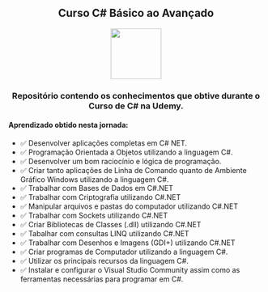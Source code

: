 <div align="center" > 

## Curso C# Básico ao Avançado 
<img style="display: inline-block;" height="100" widht="100" src="https://cdn.jsdelivr.net/gh/devicons/devicon/icons/csharp/csharp-original.svg" />

### Repositório contendo os conhecimentos que obtive durante o Curso de C# na Udemy.
</div>


#### Aprendizado obtido nesta jornada: </h4>
 - ✅ Desenvolver aplicações completas em C# NET.
 - ✅ Programação Orientada a Objetos utilizando a linguagem C#.
 - ✅ Desenvolver um bom raciocínio e lógica de programação.
 - ✅ Criar tanto aplicações de Linha de Comando quanto de Ambiente Gráfico Windows utilizando a linguagem C#.
 - ✅ Trabalhar com Bases de Dados em C#.NET
 - ✅ Trabalhar com Criptografia utilizando C#.NET
 - ✅ Manipular arquivos e pastas do computador utilizando C#.NET
 - ✅ Trabalhar com Sockets utilizando C#.NET
 - ✅ Criar Bibliotecas de Classes (.dll) utilizando C#.NET
 - ✅ Tabalhar com consultas LINQ utilizando C#.NET
 - ✅ Trabalhar com Desenhos e Imagens (GDI+) utilizando C#.NET
 - ✅ Criar programas de Computador utilizando a linguagem C#.
 - ✅ Utilizar os principais recursos da linguagem C#.
 - ✅ Instalar e configurar o Visual Studio Community assim como as ferramentas necessárias para programar em C#.
